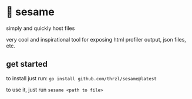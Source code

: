 # 🌱 sesame
simply and quickly host files

very cool and inspirational tool for exposing html profiler output, json files, etc.

## get started
to install just run: `go install github.com/thrzl/sesame@latest`

to use it, just run `sesame <path to file>`
